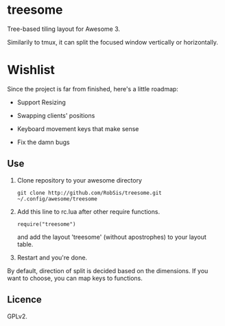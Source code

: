 # treesome

Tree-based tiling layout for Awesome 3.

Similarily to tmux, it can split the focused window vertically or horizontally.


# Wishlist

Since the project is far from finished, here's a little roadmap:

* Support Resizing

* Swapping clients' positions

* Keyboard movement keys that make sense

* Fix the damn bugs


## Use

1. Clone repository to your awesome directory

    `git clone http://github.com/RobSis/treesome.git ~/.config/awesome/treesome`

2. Add this line to rc.lua after other require functions.

    `require("treesome")`

   and add the layout 'treesome' (without apostrophes) to your layout table.

3. Restart and you're done.

By default, direction of split is decided based on the dimensions.
If you want to choose, you can map keys to functions.

## Licence

GPLv2.
